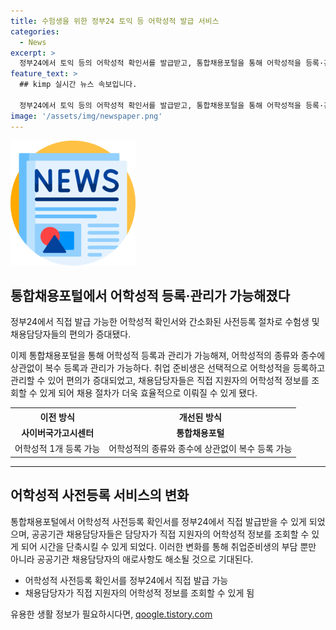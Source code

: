 ```yaml
---
title: 수험생을 위한 정부24 토익 등 어학성적 발급 서비스
categories:
  - News
excerpt: >
  정부24에서 토익 등의 어학성적 확인서를 발급받고, 통합채용포털을 통해 어학성적을 등록·관리할 수 있게 되었습니다. 또한, 어학성적을 최대 5년간 활용하는 어학성적 사전등록 서비스를 전환함으로써 수험생들의 편의를 강화했습니다. 또한, 공공기관 채용 시간을 단축하기 위해 어학성적 정보를 행정안전부(e하나로민원) 서비스를 통해 조회할 수 있게 되었습니다. 더 자세한 내용은 통합채용포털 홈페이지에서 확인하실 수 있습니다.
feature_text: >
  ## kimp 실시간 뉴스 속보입니다.

  정부24에서 토익 등의 어학성적 확인서를 발급받고, 통합채용포털을 통해 어학성적을 등록·관리할 수 있게 되었습니다. 또한, 어학성적을 최대 5년간 활용하는 어학성적 사전등록 서비스를 전환함으로써 수험생들의 편의를 강화했습니다. 또한, 공공기관 채용 시간을 단축하기 위해 어학성적 정보를 행정안전부(e하나로민원) 서비스를 통해 조회할 수 있게 되었습니다. 더 자세한 내용은 통합채용포털 홈페이지에서 확인하실 수 있습니다.
image: '/assets/img/newspaper.png'
---
```


<p><img src="/assets/img/newspaper.png" alt="kimplant 속보" /></p>

<h2 data-ke-size="size26">통합채용포털에서 어학성적 등록·관리가 가능해졌다</h2>

<p data-ke-size="size16">정부24에서 직접 발급 가능한 어학성적 확인서와 간소화된 사전등록 절차로 수험생 및 채용담당자들의 편의가 증대됐다.</p>

<p data-ke-size="size16">이제 통합채용포털을 통해 어학성적 등록과 관리가 가능해져, 어학성적의 종류와 종수에 상관없이 복수 등록과 관리가 가능하다. 취업 준비생은 선택적으로 어학성적을 등록하고 관리할 수 있어 편의가 증대되었고, 채용담당자들은 직접 지원자의 어학성적 정보를 조회할 수 있게 되어 채용 절차가 더욱 효율적으로 이뤄질 수 있게 됐다.</p>

<table>
    <tr>
        <th>이전 방식</th>
        <th>개선된 방식</th>
    </tr>
    <tr>
        <td style="text-align: center; height: 17px;"><b>사이버국가고시센터</b></td>
        <td style="text-align: center; height: 17px;"><b>통합채용포털</b></td>
    </tr>
    <tr>
        <td>어학성적 1개 등록 가능</td>
        <td>어학성적의 종류와 종수에 상관없이 복수 등록 가능</td>
    </tr>
</table>

<hr>

<h2 data-ke-size="size26">어학성적 사전등록 서비스의 변화</h2>

<p data-ke-size="size16">통합채용포털에서 어학성적 사전등록 확인서를 정부24에서 직접 발급받을 수 있게 되었으며, 공공기관 채용담당자들은 담당자가 직접 지원자의 어학성적 정보를 조회할 수 있게 되어 시간을 단축시킬 수 있게 되었다. 이러한 변화를 통해 취업준비생의 부담 뿐만 아니라 공공기관 채용담당자의 애로사항도 해소될 것으로 기대된다.</p>

<ul>
    <li>어학성적 사전등록 확인서를 정부24에서 직접 발급 가능</li>
    <li>채용담당자가 직접 지원자의 어학성적 정보를 조회할 수 있게 됨</li>
</ul>

<p data-ke-size="size16"></p>
유용한 생활 정보가 필요하시다면, <a href="https://qoogle.tistory.com" rel="dofollow">qoogle.tistory.com</a>


